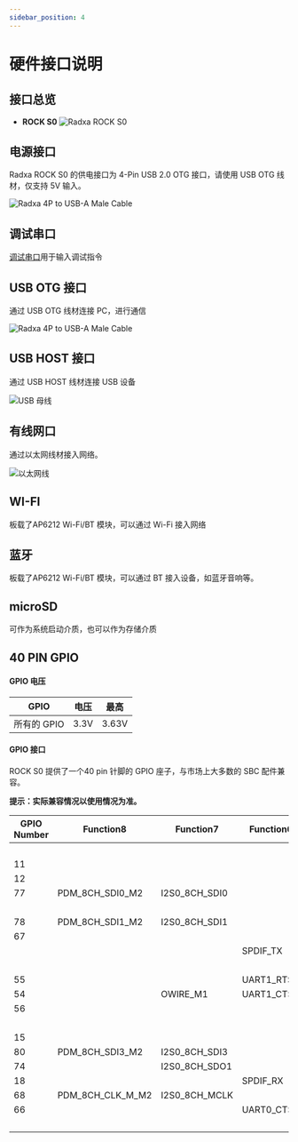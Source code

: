 ```yaml
---
sidebar_position: 4
---
```


# 硬件接口说明

## 接口总览

- **ROCK S0**
  ![Radxa ROCK S0](/img/rockpi/s0/mark_rock_pi_s0.webp)

## 电源接口

Radxa ROCK S0 的供电接口为 4-Pin USB 2.0 OTG 接口，请使用 USB OTG 线材，仅支持 5V 输入。

![Radxa 4P to USB-A Male Cable](/img/rockpi/s0/rocks0-otg-wire.webp)

## 调试串口

[调试串口](../low-level-dev/serial)用于输入调试指令

## USB OTG 接口

通过 USB OTG 线材连接 PC，进行通信

![Radxa 4P to USB-A Male Cable](/img/rockpi/s0/rocks0-otg-wire.webp)

## USB HOST 接口

通过 USB HOST 线材连接 USB 设备

![USB 母线](/img/rockpi/s0/rocks0-usb-wire.webp)

## 有线网口

通过以太网线材接入网络。

![以太网线](/img/rockpi/s0/rocks0-eth-wire.webp)

## WI-FI

板载了AP6212 Wi-Fi/BT 模块，可以通过 Wi-Fi 接入网络

## 蓝牙

板载了AP6212 Wi-Fi/BT 模块，可以通过 BT 接入设备，如蓝牙音响等。

## microSD

可作为系统启动介质，也可以作为存储介质

## 40 PIN GPIO

#### GPIO 电压

| GPIO        | 电压 | 最高  |
| ----------- | ---- | ----- |
| 所有的 GPIO | 3.3V | 3.63V |

#### GPIO 接口

ROCK S0 提供了一个40 pin 针脚的 GPIO 座子，与市场上大多数的 SBC 配件兼容。

**提示：实际兼容情况以使用情况为准。**

<div className='gpio_style'>

| GPIO Number | Function8        | Function7     | Function6  | Function5   | Function4 | Function3    | Function2   | Function1 | Pin#                             | Pin#                            | Function1 | Function2   | Function3    | Function4 | Function5 | Function6        | Function7        | GPIO Number |
| ----------- | ---------------- | ------------- | ---------- | ----------- | --------- | ------------ | ----------- | --------- | -------------------------------- | ------------------------------- | --------- | ----------- | ------------ | --------- | --------- | ---------------- | ---------------- | ----------- |
|             |                  |               |            |             |           |              |             | +3.3V     | <div className='yellow'>1</div>  | <div className='red'>2</div>    | +5V       |             |              |           |           |                  |                  |             |
| 11          |                  |               |            |             |           |              | I2C1_SDA    | GPIO0_B3  | <div className='green'>3</div>   | <div className='red'>4</div>    | +5V       |             |              |           |           |                  |                  |             |
| 12          |                  |               |            |             |           |              | I2C1_SCL    | GPIO0_B4  | <div className='green'>5</div>   | <div className='black'>6</div>  | GND       |             |              |           |           |                  |                  |             |
| 77          | PDM_8CH_SDI0_M2  | I2S0_8CH_SDI0 |            |             |           |              |             | GPIO2_B5  | <div className='green'>7</div>   | <div className='green'>8</div>  | GPIO2_A1  |             | SPI0_MOSI    |           | UART0_TX  |                  |                  | 65          |
|             |                  |               |            |             |           |              |             | GND       | <div className='black'>9</div>   | <div className='green'>10</div> | GPIO2_A0  | I2C3_SDA_M2 | SPI0_MISO    |           | UART0_RX  |                  |                  | 64          |
| 78          | PDM_8CH_SDI1_M2  | I2S0_8CH_SDI1 |            |             |           |              |             | GPIO2_B6  | <div className='green'>11</div>  | <div className='green'>12</div> | GPIO2_B1  |             | SPI1_CSN0_M1 |           |           | I2S0_8CH_SDO0    |                  | 73          |
| 67          |                  |               |            | UART0_RTSN  |           | SPI0_CSN0    | I2C2_SCL    | GPIO2_A3  | <div className='green'>13</div>  | <div className='black'>14</div> | GND       |             |              |           |           |                  |                  |             |
|             |                  |               | SPDIF_TX   | UART3_RX_M1 | PWM5      |              |             | GPIO0_C1  | <div className='green'>15</div>  | <div className='green'>16</div> | GPIO0_A1  |             |              | PWM4      |           |                  |                  | 1           |
|             |                  |               |            |             |           |              |             | +3.3V     | <div className='yellow'>17</div> | <div className='green'>18</div> | GPIO2_B7  |             |              |           |           | I2S0_8CH_SDI2    | PDM_8CH_SDI2_M2  | 79          |
| 55          |                  |               | UART1_RTSN | UART2_TX_M0 |           | SPI2_MOSI    |             | GPIO1_C7  | <div className='green'>19</div>  | <div className='black'>20</div> |           |             |              |           |           |                  |                  |             |
| 54          |                  | OWIRE_M1      | UART1_CTSN | UART2_RX_M0 |           | SPI2_MISO    |             | GPIO1_C6  | <div className='green'>21</div>  | <div className='green'>22</div> | GPIO2_B3  |             |              | PWM9      |           | I2S0_8CH_SDO2    |                  | 75          |
| 56          |                  |               |            | UART1_RX    |           | SPI2_CLK     | I2C0_SDA    | GPIO1_D0  | <div className='green'>23</div>  | <div className='green'>24</div> | GPIO1_D1  | I2C0_SCL    | SPI2_CSN0    |           | UART1_TX  |                  |                  | 57          |
|             |                  |               |            |             |           |              |             | GND       | <div className='black'>25</div>  | <div className='green'>26</div> | GPIO2_B0  |             |              | PWM7      |           | I2S0_8CH_LRCK_RX |                  | 72          |
| 15          |                  |               |            |             | PWM2      |              | I2C3_SDA_M0 | GPIO0_B7  | <div className='blue'>27</div>   | <div className='blue'>28</div>  | GPIO0_C0  | I2C3_SCL_M0 |              | PWM3      |           |                  |                  | 16          |
| 80          | PDM_8CH_SDI3_M2  | I2S0_8CH_SDI3 |            |             | PWM11     |              |             | GPIO2_C0  | <div className='green'>29</div>  | <div className='black'>30</div> |           |             |              |           |           |                  |                  |             |
| 74          |                  | I2S0_8CH_SDO1 |            |             | PWM8      |              |             | GPIO2_B2  | <div className='green'>31</div>  | <div className='green'>32</div> | GPIO2_B4  |             |              | PWM10     |           | I2S0_8CH_SDO3    |                  | 76          |
| 18          |                  |               | SPDIF_RX   | UART3_TX_M1 | PWM6      |              |             | GPIO0_C2  | <div className='green'>33</div>  | <div className='black'>34</div> |           |             |              |           |           |                  |                  |             |
| 68          | PDM_8CH_CLK_M_M2 | I2S0_8CH_MCLK |            |             |           | SPI1_MISO_M1 |             | GPIO2_A4  | <div className='green'>35</div>  | <div className='green'>36</div> | GPIO2_A6  |             |              |           |           | I2S0_8CH_SCLK_RX | PDM_8CH_CLK_S_M2 | 70          |
| 66          |                  |               | UART0_CTSN |             |           | SPI0_CLK     | I2C2_SDA    | GPIO2_A2  | <div className='green'>37</div>  | <div className='green'>38</div> | GPIO2_A5  |             | SPI1_MOSI_M1 |           |           | I2S0_8CH_SCLK_TX |                  | 69          |
|             |                  |               |            |             |           |              |             | GND       | <div className='black'>39</div>  | <div className='green'>40</div> | GPIO2_A7  |             | SPI1_CLK_M1  |           |           | I2S0_8CH_LRCK_TX |                  | 71          |

</div>
